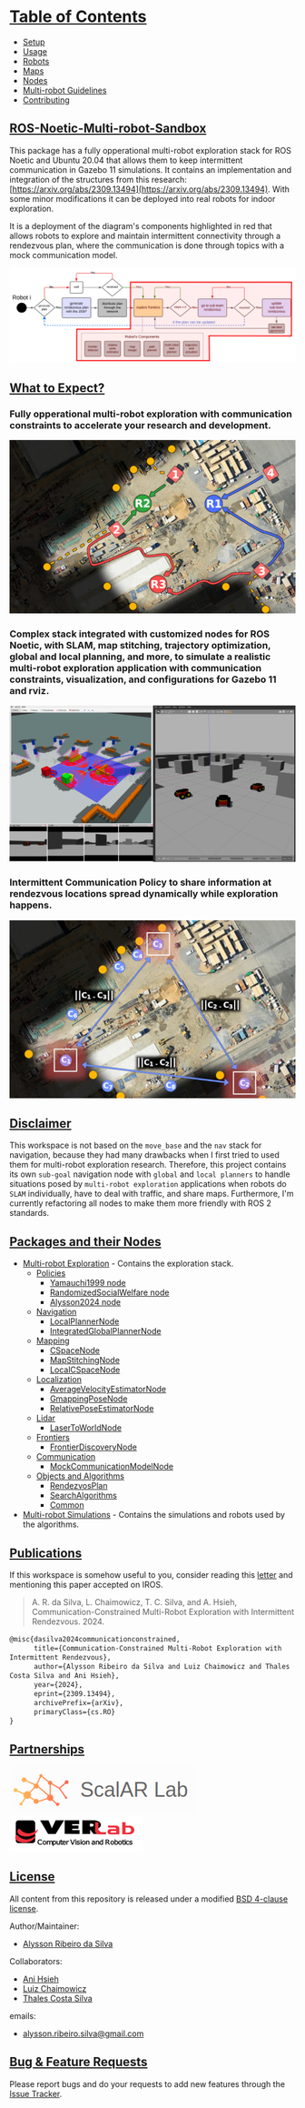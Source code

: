 # [Table of Contents](#table-of-contents)

- [Setup](docs/working_environment.md)
- [Usage](docs/usage.md)
- [Robots](docs/robots.md)
- [Maps](docs/maps.md)
- [Nodes](docs/multi-robot-exploration.md)
- [Multi-robot Guidelines](docs/multi-robot-guidelines.md)
- [Contributing](docs/contributing.md)

## [ROS-Noetic-Multi-robot-Sandbox](#ros-noetic-multi-robot-sandbox)

This package has a fully opperational multi-robot exploration stack for ROS Noetic and Ubuntu 20.04 that allows them to keep intermittent communication in Gazebo 11 simulations. It contains an implementation and integration of the structures from this research: [https://arxiv.org/abs/2309.13494](https://arxiv.org/abs/2309.13494). With some minor modifications it can be deployed into real robots for indoor exploration.

It is a deployment of the diagram's components highlighted in red that allows robots to explore and maintain intermittent connectivity through a rendezvous plan, where the communication is done through topics with a mock communication model.

![Components](docs/images/stack_components_high.png)

## [What to Expect?](#what-to-expect)

### Fully opperational multi-robot exploration with communication constraints to accelerate your research and development.

![Example](docs/images/example_exploration.png)

### Complex stack integrated with customized nodes for ROS Noetic, with SLAM, map stitching, trajectory optimization, global and local planning, and more, to simulate a realistic multi-robot exploration application with communication constraints, visualization, and configurations for Gazebo 11 and rviz.

![Stack](docs/images/stack.png)

### Intermittent Communication Policy to share information at rendezvous locations spread dynamically while exploration happens.

![Stack](docs/images/spread.png)

## [Disclaimer](#disclaimer)

This workspace is not based on the ```move_base``` and the ```nav``` stack for navigation, because they had many drawbacks when I first tried to used them for multi-robot exploration research. Therefore, this project contains its own ```sub-goal``` navigation node with ```global``` and ```local planners``` to handle situations posed by ```multi-robot exploration``` applications when robots do ```SLAM``` individually, have to deal with traffic, and share maps. Furthermore, I'm currently refactoring all nodes to make them more friendly with ROS 2 standards.

## [Packages and their Nodes](#packages)

- [Multi-robot Exploration](docs/multi-robot-exploration.md) - Contains the exploration stack.
  - [Policies](docs/multi-robot-exploration.md)
    - [Yamauchi1999 node](docs/nodes/yamauchi1999_node.md)
    - [RandomizedSocialWelfare node](docs/nodes/randomized_social_welfare_node.md)
    - [Alysson2024 node](docs/nodes/alysson2024_node.md)
  - [Navigation](docs/multi-robot-exploration.md)
    - [LocalPlannerNode](docs/nodes/local_planner_node.md)
    - [IntegratedGlobalPlannerNode](docs/nodes/integrated_global_planner_node.md)
  - [Mapping](docs/multi-robot-exploration.md)
    - [CSpaceNode](docs/nodes/cspace_node.md)
    - [MapStitchingNode](docs/nodes/map_stitching_node.md)
    - [LocalCSpaceNode](docs/nodes/local_cspace_node.md)
  - [Localization](docs/multi-robot-exploration.md)
    - [AverageVelocityEstimatorNode](docs/nodes/average_velocity_node.md)
    - [GmappingPoseNode](docs/nodes/gmapping_pose_node.md)
    - [RelativePoseEstimatorNode](docs/nodes/relative_pose_estimator_node.md)
  - [Lidar](docs/multi-robot-exploration.md)
    - [LaserToWorldNode](docs/nodes/laser_to_world_node.md)
  - [Frontiers](docs/multi-robot-exploration.md)
    - [FrontierDiscoveryNode](docs/nodes/frontier_discovery_node.md)
  - [Communication](docs/multi-robot-exploration.md)
    - [MockCommunicationModelNode](docs/nodes/mock_communication_model_node.md)
  - [Objects and Algorithms](docs/multi-robot-exploration.md)
    - [RendezvosPlan](src/multirobotexploration/source/common/RendezvousPlan.cpp)
    - [SearchAlgorithms](src/multirobotexploration/source/common/SearchAlgorithms.cpp)
    - [Common](src/multirobotexploration/include/common/Common.h)
- [Multi-robot Simulations](docs/multi-robot-simulations.md) - Contains the simulations and robots used by the algorithms.

## [Publications](#publications)

If this workspace is somehow useful to you, consider reading this [letter](docs/motivation.md) and mentioning this paper accepted on IROS.

> A. R. da Silva, L. Chaimowicz, T. C. Silva, and A. Hsieh, Communication-Constrained Multi-Robot Exploration with Intermittent Rendezvous. 2024.

```text
@misc{dasilva2024communicationconstrained,
      title={Communication-Constrained Multi-Robot Exploration with Intermittent Rendezvous}, 
      author={Alysson Ribeiro da Silva and Luiz Chaimowicz and Thales Costa Silva and Ani Hsieh},
      year={2024},
      eprint={2309.13494},
      archivePrefix={arXiv},
      primaryClass={cs.RO}
}
```

## [Partnerships](#partnerships)

![Scalar](docs/images/scalar_logo.png)
![Verlab](docs/images/verlab_logo.png)

## [License](#license)

All content from this repository is released under a modified [BSD 4-clause license](LICENSE).

Author/Maintainer:

- [Alysson Ribeiro da Silva](https://alysson.thegeneralsolution.com/)

Collaborators:

- [Ani Hsieh](https://mhsieh.seas.upenn.edu/)
- [Luiz Chaimowicz](https://dcc.ufmg.br/professor/luiz-chaimowicz/)
- [Thales Costa Silva](https://scalar.seas.upenn.edu/about-us/people/)

emails:

- <alysson.ribeiro.silva@gmail.com>

## [Bug & Feature Requests](#bug--feature-requests)

Please report bugs and do your requests to add new features through the [Issue Tracker](https://github.com/multirobotplayground/ROS-Noetic-Multi-robot-Sandbox/issues).
